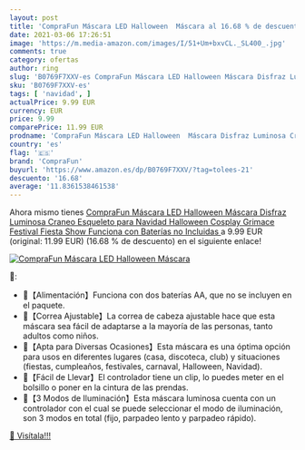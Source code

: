 ```yaml
---
layout: post
title: 'CompraFun Máscara LED Halloween  Máscara al 16.68 % de descuento'
date: 2021-03-06 17:26:51
image: 'https://m.media-amazon.com/images/I/51+Um+bxvCL._SL400_.jpg'
comments: true
category: ofertas
author: ring
slug: 'B0769F7XXV-es CompraFun Máscara LED Halloween Máscara Disfraz Luminosa...'
sku: 'B0769F7XXV-es'
tags: [ 'navidad', ]
actualPrice: 9.99 EUR
currency: EUR
price: 9.99
comparePrice: 11.99 EUR
prodname: 'CompraFun Máscara LED Halloween  Máscara Disfraz Luminosa Craneo Esqueleto  para Navidad Halloween Cosplay Grimace Festival Fiesta Show  Funciona con Baterías  no Incluidas '
country: 'es'
flag: '🇪🇸'
brand: 'CompraFun'
buyurl: 'https://www.amazon.es/dp/B0769F7XXV/?tag=tolees-21'
descuento: '16.68'
average: '11.8361538461538'
---
```


Ahora mismo tienes [CompraFun Máscara LED Halloween  Máscara Disfraz Luminosa Craneo Esqueleto  para Navidad Halloween Cosplay Grimace Festival Fiesta Show  Funciona con Baterías  no Incluidas ](https://www.amazon.es/dp/B0769F7XXV/?tag=tolees-21) a 9.99 EUR (original: 11.99 EUR) (16.68 %  de descuento) en el siguiente enlace!

[![CompraFun Máscara LED Halloween  Máscara](https://m.media-amazon.com/images/I/51+Um+bxvCL._SL400_.jpg)](https://www.amazon.es/dp/B0769F7XXV/?tag=tolees-21)

🔎:

- 🎉【Alimentación】Funciona con dos baterías AA, que no se incluyen en el paquete.
- 🎈【Correa Ajustable】La correa de cabeza ajustable hace que esta máscara sea fácil de adaptarse a la mayoría de las personas, tanto adultos como niños.
- 🎈【Apta para Diversas Ocasiones】Esta máscara es una óptima opción para usos en diferentes lugares (casa, discoteca, club) y situaciones (fiestas, cumpleaños, festivales, carnaval, Halloween, Navidad).
- 🎁【Fácil de Llevar】El controlador tiene un clip, lo puedes meter en el bolsillo o poner en la cintura de las prendas.
- 🎉【3 Modos de Iluminación】Esta máscara luminosa cuenta con un controlador con el cual se puede seleccionar el modo de iluminación, son 3 modos en total (fijo, parpadeo lento y parpadeo rápido).

[🛒 Visítala!!!](https://www.amazon.es/dp/B0769F7XXV/?tag=tolees-21)
